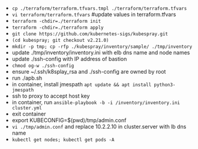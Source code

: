 - `cp ./terraform/terraform.tfvars.tmpl ./terraform/terraform.tfvars`
- `vi terraform/terraform.tfvars`   #update values in terraform.tfvars
- `terraform -chdir=./terraform init`
- `terraform -chdir=./terraform apply`
- `git clone https://github.com/kubernetes-sigs/kubespray.git`
- `(cd kubespray; git checkout v2.21.0)`
- `mkdir -p tmp; cp -rfp ./kubespray/inventory/sample/ ./tmp/inventory`
- update ./tmp/inventory/inventory.ini with elb dns name and node names
- update ./ssh-config with IP address of bastion
- `chmod og-w ./ssh-config`
- ensure ~/.ssh/k8splay_rsa and ./ssh-config are owned by root
- run ./apb.sh
- in container, install jmespath `apt update && apt install python3-jmespath`
- ssh to proxy to accept host key
- in container, run `ansible-playbook -b -i /inventory/inventory.ini cluster.yml`
- exit container
- export KUBECONFIG=$(pwd)/tmp/admin.conf
- `vi ./tmp/admin.conf` and replace 10.2.2.10 in cluster.server with lb dns name
- `kubectl get nodes; kubectl get pods -A`